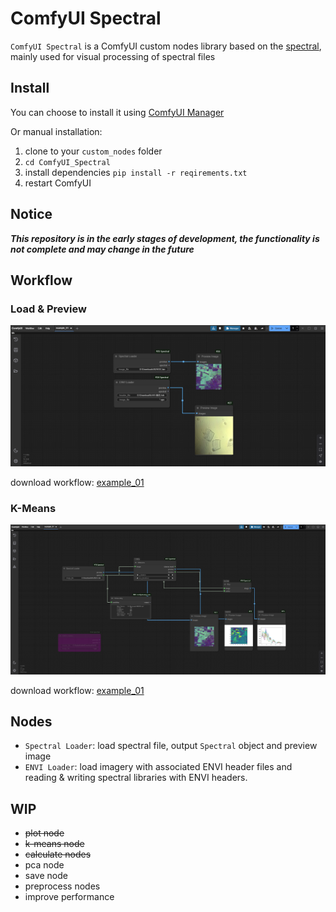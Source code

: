 # ComfyUI Spectral

`ComfyUI Spectral` is a ComfyUI custom nodes library based on the [spectral](https://github.com/spectralpython/spectral), 
mainly used for visual processing of spectral files

## Install

You can choose to install it using [ComfyUI Manager](https://github.com/ltdrdata/ComfyUI-Manager)

Or manual installation:

1. clone to your `custom_nodes` folder
2. `cd ComfyUI_Spectral`
3. install dependencies `pip install -r reqirements.txt`
4. restart ComfyUI


## Notice

**_This repository is in the early stages of development, the functionality is not complete and may change in the future_**


## Workflow

### Load & Preview

![example_01](./images/preview.png)

download workflow: [example_01](./workflows/example_01.json)

### K-Means

![example_02](./images/example_02.png)

download workflow: [example_01](./workflows/example_02.json)

## Nodes

- `Spectral Loader`: load spectral file, output `Spectral` object and preview image
- `ENVI Loader`: load imagery with associated ENVI header files and reading & writing spectral libraries with ENVI headers. 


## WIP

- ~~plot node~~
- ~~k-means node~~
- ~~calculate nodes~~
- pca node
- save node
- preprocess nodes
- improve performance

